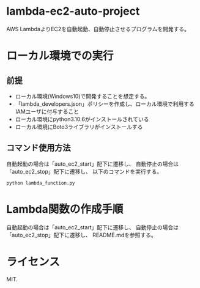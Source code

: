 # lambda-ec2-auto-project
AWS LambdaよりEC2を自動起動、自動停止させるプログラムを開発する。

# ローカル環境での実行
## 前提
- ローカル環境(Windows10)で開発することを想定する。
- 「lambda_developers.json」ポリシーを作成し、ローカル環境で利用するIAMユーザに付与すること
- ローカル環境にpython3.10.6がインストールされている
- ローカル環境にBoto3ライブラリがインストールする

## コマンド使用方法
自動起動の場合は「auto_ec2_start」配下に遷移し、
自動停止の場合は「auto_ec2_stop」配下に遷移し、
以下のコマンドを実行する。
```
python lambda_function.py 
```

# Lambda関数の作成手順
自動起動の場合は「auto_ec2_start」配下に遷移し、
自動停止の場合は「auto_ec2_stop」配下に遷移し、
README.mdを参照する。

# ライセンス
MIT.
